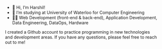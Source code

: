 - 👋 Hi, I’m Harshil!
- 👀 I’m studying at University of Waterloo for Computer Engineering
- 👨‍💻 Web Development (front-end & back-end), Application Development, Data Engineering, DataOps, Hardware

I created a Github account to practice programming in new technologies and development areas. If you have any questions, please feel free to reach out to me!

<!---
harshils1/harshils1 is a ✨ special ✨ repository because its `README.md` (this file) appears on your GitHub profile.
You can click the Preview link to take a look at your changes.
--->

